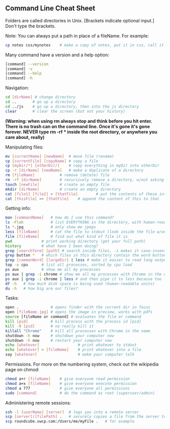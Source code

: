 ## Command Line Cheat Sheet

Folders are called directories in Unix.
[Brackets indicate optional input.] Don't type the brackets.

Note: You can always put a path in place of a fileName.  For example:
```bash
cp notes css/mynotes 	# make a copy of notes, put it in css, call it mynotes
```

Many command have a version and a help option:
```bash
[command] --version
[command] -v
[command] --help
[command] -h
```

Navigation:
```bash
cd [dirName] # change directory
cd ..		# go up a directory
cd ../js  	# go up a directory, then into the js directory
clear 		# clear the screen (but not your history)
```

__(Warning: when using **rm** always stop and think before you hit
enter.  There is no trash can on the command line.  Once it's gone
it's gone forever.  NEVER type rm -rf * inside the root directory,
or anywhere you care about, really)__

Manipulating files:
```bash
mv [currentName] [newName] 	# move file (rename)
cp [currentFile] [copyName]	# copy a file
cp [myDir/*] [otherDir/] 	# copy everything in myDir into otherDir
cp -r [dirName] [newName]	# make a duplicate of a directory
rm [fileName] 			# remove (delete) file
rm -rf [dirName]	 	# recursively remove a directory, w/out asking
touch [newFile] 		# create an empty file
mkdir [dirName] 		# create an empty directory
cat [file1] [file2] > [thatFile]		# put the contents of these into that
cat [thisFile] >> [thatFile] 	# append the content of this to that
```

Getting info:
```bash
man [commandName] 	# how do I use this command?
ls -Flah 			# list EVERYTHING in the directory, with human-readable units
ls *.jpg 			# only show me jpegs
less [fileName] 	# cat the file to stdout (look inside the file w/out opening)
file [fileName] 	# find out what kind of file it is
pwd 			# print working directory (get your full path)
history 		# what have I been doing?
grep [searchTerm] [path] # search inside files, -i makes it case-insensitive
grep button * 	# which files in this directory contain the word button
grep [commonWord] [largeDir] | less # make it easier to read long output 
top -o cpu 		# list all processes, sorted by cpu load
ps aux 			# show me all my processes
ps aux | grep -i chrome # show me all my processes with Chrome in the name
ps aux | grep -i chrome | less # and then pipe it to less because too long
df -h 	# how much disk space is being used (human-readable units)
du -h 	# how big are our files?
```

Tasks:
```bash
open . 				# opens finder with the current dir in focus
open [fileName.jpg] # opens the image in preview, works with pdfs
source [fileName or command] # evaluates the file or command 	
kill [pid] 			# kill process with the process id [pid]
kill -9 [pid] 		# no really kill it
killall "Chrome" 	# kill all processes with Chrome in the name
shutdown -h now 	# shutdown your computer now
shutdown -h now 	# restart your computer now
echo [whatever] 				# print whatever to stdout
echo [whatever] > [fileName] 	# print whatever into a file
say [whatever] 					# make your computer talk
```

Permissions.  For more on the numbering system, check out the wikipedia page on chmod:
```bash
chmod a+r [fileName]	# give everyone read permission
chmod a+x [fileName]	# give everyone execute permission
chmod a 777 			# give everyone all permissions
sudo [command]			# do the command as root (superuser/admin)
```

Administering remote sessions:
```bash
ssh -l [userName] [server] 	# logs you into a remote server
scp [server]:[filePath] . 	# securely copies a file from the server to your current dir.
scp roundcube.swcp.com:/Users/me/myFile . 	# for example
```

